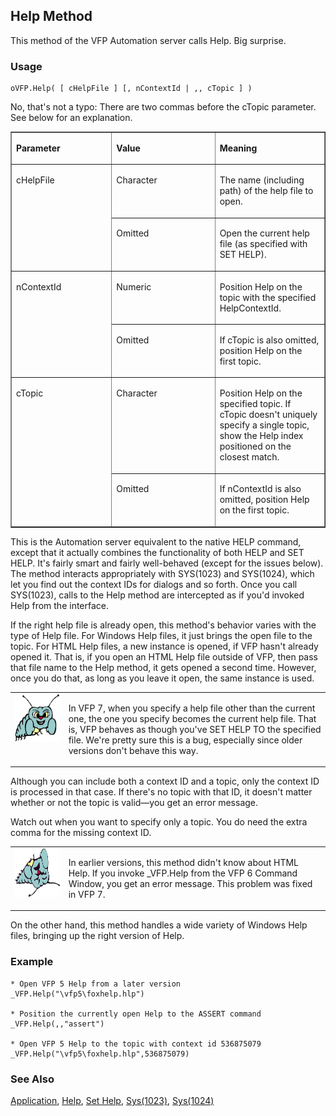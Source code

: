 ## Help Method

This method of the VFP Automation server calls Help. Big surprise.

### Usage

```foxpro
oVFP.Help( [ cHelpFile ] [, nContextId | ,, cTopic ] )
```

No, that's not a typo: There are two commas before the cTopic parameter. See below for an explanation.

<table border cellspacing=0 cellpadding=0 width=100%>
<tr>
  <td width=32% valign=top>
  <p><b>Parameter</b></p>
  </td>
  <td width=23% valign=top>
  <p><b>Value</b></p>
  </td>
  <td width=45% valign=top>
  <p><b>Meaning</b></p>
  </td>
 </tr>
<tr>
  <td width=32% rowspan=2 valign=top>
  <p>cHelpFile</p>
  </td>
  <td width=23% valign=top>
  <p>Character</p>
  </td>
  <td width=45% valign=top>
  <p>The name (including path) of the help file to open.</p>
  </td>
 </tr>
<tr>
  <td width=33% valign=top>
  <p>Omitted</p>
  </td>
  <td width=67% valign=top>
  <p>Open the current help file (as specified with SET HELP).</p>
  </td>
 </tr>
<tr>
  <td width=32% rowspan=2 valign=top>
  <p>nContextId</p>
  </td>
  <td width=23% valign=top>
  <p>Numeric</p>
  </td>
  <td width=45% valign=top>
  <p>Position Help on the topic with the specified HelpContextId.</p>
  </td>
 </tr>
<tr>
  <td width=33% valign=top>
  <p>Omitted</p>
  </td>
  <td width=67% valign=top>
  <p>If cTopic is also omitted, position Help on the first topic.</p>
  </td>
 </tr>
<tr>
  <td width=32% rowspan=2 valign=top>
  <p>cTopic</p>
  </td>
  <td width=23% valign=top>
  <p>Character</p>
  </td>
  <td width=45% valign=top>
  <p>Position Help on the specified topic. If cTopic doesn't uniquely specify a single topic, show the Help index positioned on the closest match.</p>
  </td>
 </tr>
<tr>
  <td width=33% valign=top>
  <p>Omitted</p>
  </td>
  <td width=67% valign=top>
  <p>If nContextId is also omitted, position Help on the first topic.</p>
  </td>
 </tr>
</table>

This is the Automation server equivalent to the native HELP command, except that it actually combines the functionality of both HELP and SET HELP. It's fairly smart and fairly well-behaved (except for the issues below). The method interacts appropriately with SYS(1023) and SYS(1024), which let you find out the context IDs for dialogs and so forth. Once you call SYS(1023), calls to the Help method are intercepted as if you'd invoked Help from the interface.

If the right help file is already open, this method's behavior varies with the type of Help file. For Windows Help files, it just brings the open file to the topic. For HTML Help files, a new instance is opened, if VFP hasn't already opened it. That is, if you open an HTML Help file outside of VFP, then pass that file name to the Help method, it gets opened a second time. However, once you do that, as long as you leave it open, the same instance is used.

<table border=0 cellspacing=0 cellpadding=0 width=100%>
<tr>
  <td width=17% valign=top>
<img width=95 height=77 src="bug.gif"></p>
  </td>
  <td width=83%>
  <p>In VFP 7, when you specify a help file other than the current one, the one you specify becomes the current help file. That is, VFP behaves as though you've SET HELP TO the specified file. We're pretty sure this is a bug, especially since older versions don't behave this way.</p>
  </td>
 </tr>
</table>

Although you can include both a context ID and a topic, only the context ID is processed in that case. If there's no topic with that ID, it doesn't matter whether or not the topic is valid&mdash;you get an error message.

Watch out when you want to specify only a topic. You do need the extra comma for the missing context ID.

<table border=0 cellspacing=0 cellpadding=0 width=100%>
<tr>
  <td width=17% valign=top>
<img width=95 height=78 src="fixbug1.gif"></p>
  </td>
  <td width=83%>
  <p>In earlier versions, this method didn't know about HTML Help. If you invoke _VFP.Help from the VFP 6 Command Window, you get an error message. This problem was fixed in VFP 7.</p>
  </td>
 </tr>
</table>

On the other hand, this method handles a wide variety of Windows Help files, bringing up the right version of Help.

### Example

```foxpro
* Open VFP 5 Help from a later version
_VFP.Help("\vfp5\foxhelp.hlp")

* Position the currently open Help to the ASSERT command
_VFP.Help(,,"assert")

* Open VFP 5 Help to the topic with context id 536875079
_VFP.Help("\vfp5\foxhelp.hlp",536875079)
```
### See Also

[Application](s4g683.md), [Help](s4g116.md), [Set Help](s4g116.md), [Sys(1023)](s4g639.md), [Sys(1024)](s4g639.md)